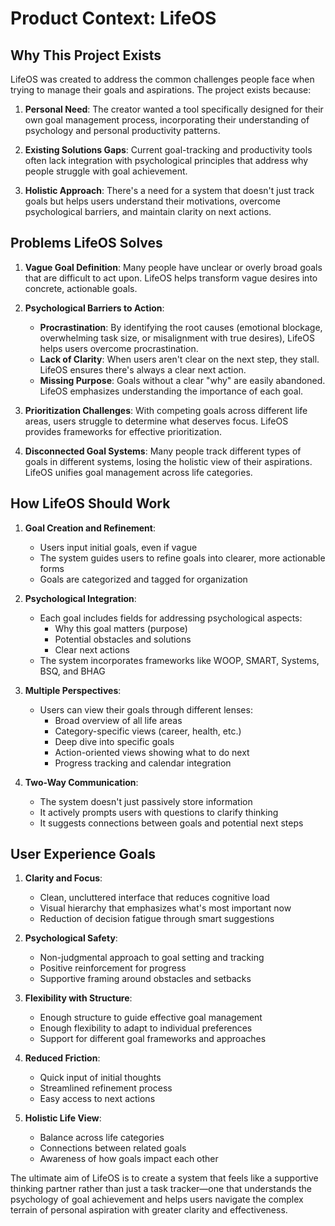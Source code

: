 # Product Context: LifeOS

## Why This Project Exists

LifeOS was created to address the common challenges people face when trying to manage their goals and aspirations. The project exists because:

1. **Personal Need**: The creator wanted a tool specifically designed for their own goal management process, incorporating their understanding of psychology and personal productivity patterns.

2. **Existing Solutions Gaps**: Current goal-tracking and productivity tools often lack integration with psychological principles that address why people struggle with goal achievement.

3. **Holistic Approach**: There's a need for a system that doesn't just track goals but helps users understand their motivations, overcome psychological barriers, and maintain clarity on next actions.

## Problems LifeOS Solves

1. **Vague Goal Definition**: Many people have unclear or overly broad goals that are difficult to act upon. LifeOS helps transform vague desires into concrete, actionable goals.

2. **Psychological Barriers to Action**:

    - **Procrastination**: By identifying the root causes (emotional blockage, overwhelming task size, or misalignment with true desires), LifeOS helps users overcome procrastination.
    - **Lack of Clarity**: When users aren't clear on the next step, they stall. LifeOS ensures there's always a clear next action.
    - **Missing Purpose**: Goals without a clear "why" are easily abandoned. LifeOS emphasizes understanding the importance of each goal.

3. **Prioritization Challenges**: With competing goals across different life areas, users struggle to determine what deserves focus. LifeOS provides frameworks for effective prioritization.

4. **Disconnected Goal Systems**: Many people track different types of goals in different systems, losing the holistic view of their aspirations. LifeOS unifies goal management across life categories.

## How LifeOS Should Work

1. **Goal Creation and Refinement**:

    - Users input initial goals, even if vague
    - The system guides users to refine goals into clearer, more actionable forms
    - Goals are categorized and tagged for organization

2. **Psychological Integration**:

    - Each goal includes fields for addressing psychological aspects:
        - Why this goal matters (purpose)
        - Potential obstacles and solutions
        - Clear next actions
    - The system incorporates frameworks like WOOP, SMART, Systems, BSQ, and BHAG

3. **Multiple Perspectives**:

    - Users can view their goals through different lenses:
        - Broad overview of all life areas
        - Category-specific views (career, health, etc.)
        - Deep dive into specific goals
        - Action-oriented views showing what to do next
        - Progress tracking and calendar integration

4. **Two-Way Communication**:
    - The system doesn't just passively store information
    - It actively prompts users with questions to clarify thinking
    - It suggests connections between goals and potential next steps

## User Experience Goals

1. **Clarity and Focus**:

    - Clean, uncluttered interface that reduces cognitive load
    - Visual hierarchy that emphasizes what's most important now
    - Reduction of decision fatigue through smart suggestions

2. **Psychological Safety**:

    - Non-judgmental approach to goal setting and tracking
    - Positive reinforcement for progress
    - Supportive framing around obstacles and setbacks

3. **Flexibility with Structure**:

    - Enough structure to guide effective goal management
    - Enough flexibility to adapt to individual preferences
    - Support for different goal frameworks and approaches

4. **Reduced Friction**:

    - Quick input of initial thoughts
    - Streamlined refinement process
    - Easy access to next actions

5. **Holistic Life View**:
    - Balance across life categories
    - Connections between related goals
    - Awareness of how goals impact each other

The ultimate aim of LifeOS is to create a system that feels like a supportive thinking partner rather than just a task tracker—one that understands the psychology of goal achievement and helps users navigate the complex terrain of personal aspiration with greater clarity and effectiveness.
